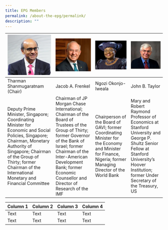```yaml
---
title: EPG Members
permalink: /about-the-epg/permalink/
description: ""
---
```

| ![Tharman Shanmugaratnam (Chair)](/images/members/tharman.jpg) | ![Jacob A. Frenkel](/images/members/jacob.jpg) | ![Ngozi Okonjo-Iweala](/images/members/ngozi.jpg) | ![John B. Taylor](/images/members/john.jpg) |
| -------- | -------- | -------- | -------- |
| Tharman Shanmugaratnam (Chair)| Jacob A. Frenkel | Ngozi Okonjo-Iweala | John B. Taylor |
| Deputy Prime Minister, Singapore; Coordinating Minister for Economic and Social Policies, Singapore; Chairman, Monetary Authority of Singapore; Chairman of the Group of Thirty; former Chairman of the International Monetary and Financial Committee     | Chairman of JP Morgan Chase International; Chairman of the Board of Trustees of the Group of Thirty; former Governor of the Bank of Israel; former Chairman of the Inter-American Development Bank; former Economic Counsellor and Director of Research of the IMF     | Chairperson of the Board of GAVI; former Coordinating Minister for the Economy and Minister for Finance, Nigeria; former Managing Director of the World Bank   | Mary and Robert Raymond Professor of Economics at Stanford University and George P. Shultz Senior Fellow at Stanford University’s Hoover Institution; former Under Secretary of the Treasury, US |




| Column 1 | Column 2 | Column 3 | Column 4 |
| -------- | -------- | -------- | -------- |
| Text     | Text     | Text     | Text     |
| Text     | Text     | Text     | Text     |